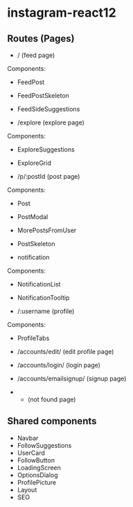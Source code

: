 # instagram-react12

## Routes (Pages)

- / (feed page)

Components:

- FeedPost
- FeedPostSkeleton
- FeedSideSuggestions

- /explore (explore page)

Components:

- ExploreSuggestions
- ExploreGrid

- /p/:postId (post page)

Components:

- Post
- PostModal
- MorePostsFromUser
- PostSkeleton

- notification

Components:

- NotificationList
- NotificationTooltip

- /:username (profile)

Components:

- ProfileTabs

- /accounts/edit/ (edit profile page)

- /accounts/login/ (login page)

- /accounts/emailsignup/ (signup page)

- * (not found page)
  

## Shared components

- Navbar
- FollowSuggestions
- UserCard
- FollowButton
- LoadingScreen
- OptionsDialog
- ProfilePicture
- Layout
- SEO